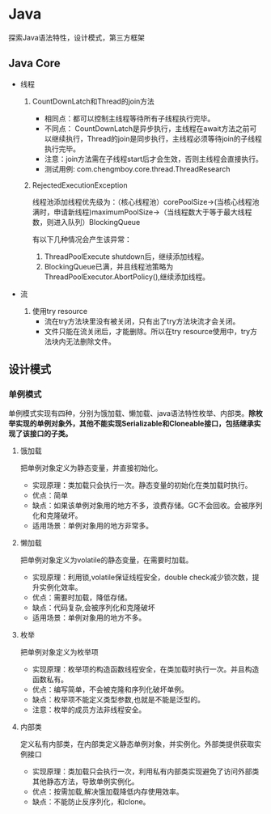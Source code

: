 # Java
探索Java语法特性，设计模式，第三方框架


## Java Core
- 线程
    1. CountDownLatch和Thread的join方法
       - 相同点：都可以控制主线程等待所有子线程执行完毕。
       - 不同点： CountDownLatch是异步执行，主线程在await方法之前可以继续执行，Thread的join是同步执行，主线程必须等待join的子线程执行完毕。
       - 注意：join方法需在子线程start后才会生效，否则主线程会直接执行。
       - 测试用例: com.chengmboy.core.thread.ThreadResearch  
    2. RejectedExecutionException
       
       线程池添加线程优先级为：（核心线程池）corePoolSize->(当核心线程池满时，申请新线程)maximumPoolSize->（当线程数大于等于最大线程数，则进入队列）BlockingQueue
       
       有以下几种情况会产生该异常：
       1. ThreadPoolExecute shutdown后，继续添加线程。
       2. BlockingQueue已满，并且线程池策略为ThreadPoolExecutor.AbortPolicy(),继续添加线程。 
          
- 流
   1. 使用try resource
       - 流在try方法块里没有被关闭，只有出了try方法块流才会关闭。
       - 文件只能在流关闭后，才能删除。所以在try resource使用中，try方法块内无法删除文件。
          
## 设计模式

### 单例模式
单例模式实现有四种，分别为饿加载、懒加载、java语法特性枚举、内部类。**除枚举实现的单例对象外，其他不能实现Serializable和Cloneable接口，包括继承实现了该接口的子类。**

1. 饿加载
   
   把单例对象定义为静态变量，并直接初始化。
   - 实现原理：类加载只会执行一次。静态变量的初始化在类加载时执行。
   - 优点：简单
   - 缺点：如果该单例对象用的地方不多，浪费存储。GC不会回收。会被序列化和克隆破坏。
   - 适用场景：单例对象用的地方非常多。
    
2. 懒加载
    
    把单例对象定义为volatile的静态变量，在需要时加载。
    - 实现原理：利用锁,volatile保证线程安全，double check减少锁次数，提升实例化效率。
    - 优点：需要时加载，降低存储。
    - 缺点：代码复杂,会被序列化和克隆破坏
    - 适用场景：单例对象用的地方不多。
3. 枚举

    把单例对象定义为枚举项
    - 实现原理：枚举项的构造函数线程安全，在类加载时执行一次。并且构造函数私有。
    - 优点：编写简单，不会被克隆和序列化破坏单例。
    - 缺点：枚举项不能定义类型参数,也就是不能是泛型的。
    - 注意：枚举的成员方法非线程安全。
4. 内部类

    定义私有内部类，在内部类定义静态单例对象，并实例化。外部类提供获取实例接口
    - 实现原理：类加载只会执行一次，利用私有内部类实现避免了访问外部类其他静态方法，导致单例实例化。
    - 优点：按需加载,解决饿加载降低内存使用效率。
    - 缺点：不能防止反序列化，和clone。